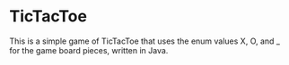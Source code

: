 # TicTacToe
This is a simple game of TicTacToe  that uses the enum values X, O, and _ for the game board pieces, written in Java.
